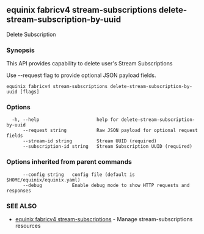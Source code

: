 ## equinix fabricv4 stream-subscriptions delete-stream-subscription-by-uuid

Delete Subscription

### Synopsis

This API provides capability to delete user's Stream Subscriptions

Use --request flag to provide optional JSON payload fields.

```
equinix fabricv4 stream-subscriptions delete-stream-subscription-by-uuid [flags]
```

### Options

```
  -h, --help                     help for delete-stream-subscription-by-uuid
      --request string           Raw JSON payload for optional request fields
      --stream-id string         Stream UUID (required)
      --subscription-id string   Stream Subscription UUID (required)
```

### Options inherited from parent commands

```
      --config string   config file (default is $HOME/equinix/equinix.yaml)
      --debug           Enable debug mode to show HTTP requests and responses
```

### SEE ALSO

* [equinix fabricv4 stream-subscriptions](equinix_fabricv4_stream-subscriptions.md)	 - Manage stream-subscriptions resources

